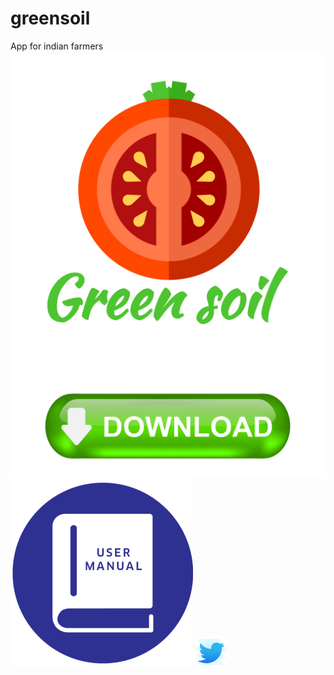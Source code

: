# greensoil
App for indian farmers
<a href="http://greensoilofficial.epizy.com/" rel=" View website for app ">![Foo](https://github.com/craziks-creator/greensoil/blob/main/logo.png?raw=true)</a>
<a href="https://www.amazon.com/gp/product/B08CZXCDJ9" rel="download now">![Foo](https://github.com/craziks-creator/greensoil/blob/main/download.jpg?raw=true)</a>
<a href="https://github.com/craziks-creator/greensoil/blob/main/user%20module%20greensoil.pdf" rel=" View user module for app ">![Foo](https://github.com/craziks-creator/greensoil/blob/main/user.png?raw=true)</a>
<a href="https://twitter.com/GreenSoilApp/" rel="some text"><img src="https://github.com/craziks-creator/greensoil/blob/main/twitter.png" width="50" height="50"></a>
